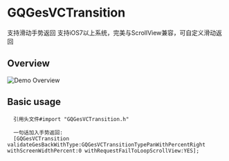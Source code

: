 # GQGesVCTransition
支持滑动手势返回   支持iOS7以上系统，完美与ScrollView兼容，可自定义滑动返回

## Overview

![Demo Overview](https://github.com/g763007297/GQGesVCTransition/blob/master/Screenshot/demo.gif)

## Basic usage
``` objc
  引用头文件#import "GQGesVCTransition.h"
  
  一句话加入手势返回:
  [GQGesVCTransition validateGesBackWithType:GQGesVCTransitionTypePanWithPercentRight withScreenWidthPercent:0 withRequestFailToLoopScrollView:YES];
  
```
